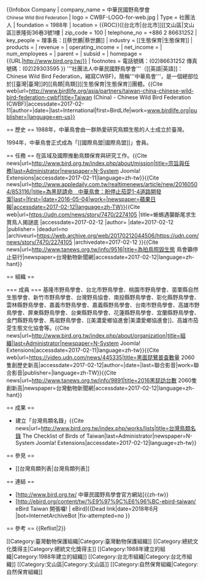 {{Infobox Company 
| company_name = 中華民國野鳥學會<br/><small>Chinese Wild Bird Federation</small>
| logo = CWBF-LOGO-for-web.jpg
| Type = 社團法人
| foundation = 1988年
| location = {{ROC}}[[台北市|台北市]][[文山區|文山區]]景隆街36巷3號1樓
| zip_code = 100
| telephone_no = +886 2 86631252
| key_people = 理事長：[[蔡世鵬|蔡世鵬]]
| industry = [[生態保育|生態保育]]
| products = 
| revenue = 
| operating_income = 
| net_income = 
| num_employees = 
| parent = 
| subsid = 
| homepage = {{URL|http://www.bird.org.tw/}}
| footnotes = 
電話號碼：(02)86631252
傳真號碼：(02)29303595
}}
'''社團法人中華民國野鳥學會'''（[[英語|英語]]：Chinese Wild Bird Federation，縮寫CWBF)，簡稱'''中華鳥會'''，是一個總部位於[[臺灣|臺灣]]的[[鳥類|鳥類]][[生態保育|生態保育]]團體。<ref>{{Cite web|url=http://www.birdlife.org/asia/partners/taiwan-china-chinese-wild-bird-federation-cwbf|title=Taiwan (China) - Chinese Wild Bird Federation (CWBF)|accessdate=2017-02-11|author=|date=|last=International|first=BirdLife|work=www.birdlife.org|publisher=|language=en-us}}</ref>

== 歷史 ==
1988年，中華鳥會由一群熱愛研究鳥類生態的人士成立於臺灣。

1994年，中華鳥會正式成為「[[國際鳥盟|國際鳥盟]]」會員。<ref name=":0" />

== 任務 ==
在區域及國際推動鳥類保育與研究工作。<ref>{{Cite news|url=http://www.bird.org.tw/index.php/about/mission|title=宗旨與任務|last=Administrator|newspaper=N-System Joomla! Extensions|accessdate=2017-02-11|language=zh-tw}}</ref><ref>{{Cite news|url=http://www.appledaily.com.tw/realtimenews/article/new/20160504/853116/|title=為黑琵請命　中華鳥會：盼停止茄萣1-4道路開發案|last=|first=|date=2016-05-04|work=|newspaper=蘋果日報|accessdate=2017-02-12|language=zh-TW}}</ref><ref>{{Cite web|url=https://udn.com/news/story/7470/2274105 |title=蜥蜴遇襲斷尾求生 賞鳥人揭謎底 |accessdate=2017-02-12 |author= |date=2017-02-12 |publisher= |deadurl=no |archiveurl=https://web.archive.org/web/20170212044506/https://udn.com/news/story/7470/2274105 |archivedate=2017-02-12 }}</ref><ref>{{Cite news|url=http://www.tanews.org.tw/info/9516|title=為拍鳥照毀生態 鳥會籲停止惡行|newspaper=台灣動物新聞網|accessdate=2017-02-12|language=zh-hant}}</ref>

== 組織 ==

=== 成員 ===
基隆市野鳥學會、台北市野鳥學會、桃園市野鳥學會、苗栗縣自然生態學會、新竹市野鳥學會、台灣野鳥協會、南投縣野鳥學會、彰化縣野鳥學會、雲林縣野鳥學會、嘉義市野鳥學會、嘉義縣野鳥學會、台南市野鳥學會、高雄市野鳥學會、屏東縣野鳥學會、台東縣野鳥學會、花蓮縣野鳥學會、宜蘭縣野鳥學會、金門縣野鳥學會、馬祖野鳥學會、[[美濃愛鄉協進會|美濃愛鄉協進會]]、高雄市茄萣生態文化協會等。<ref name=":0">{{Cite news|url=http://www.bird.org.tw/index.php/about/organization|title=組織|last=Administrator|newspaper=N-System Joomla! Extensions|accessdate=2017-02-11|language=zh-tw}}</ref><ref>{{Cite web|url=https://video.udn.com/news/445335|title=黑面琵鷺普查數量 2060隻創歷史新高|accessdate=2017-02-12|author=|date=|last=聯合影音|work=聯合影音|publisher=|language=zh-TW}}</ref><ref>{{Cite news|url=http://www.tanews.org.tw/info/9891|title=2016黑琵訪台數 2060隻創新高|newspaper=台灣動物新聞網|accessdate=2017-02-12|language=zh-hant}}</ref>

== 成果 ==
* 建立「台灣鳥類名錄」<ref>{{Cite news|url=http://www.bird.org.tw/index.php/works/lists|title=台灣鳥類名錄 The Checklist of Birds of Taiwan|last=Administrator|newspaper=N-System Joomla! Extensions|accessdate=2017-02-12|language=zh-tw}}</ref>

== 參見 ==
* [[台灣鳥類列表|台灣鳥類列表]]

== 連結 ==
* [http://www.bird.org.tw/ 中華民國野鳥學會官方網站]{{zh-tw}}
* [http://ebird.org/content/tw/%E9%97%9C%E6%96%BC-ebird-taiwan/ eBird Taiwan 開張囉! | eBird]{{Dead link|date=2018年6月 |bot=InternetArchiveBot |fix-attempted=no }}

== 參考 ==
{{Reflist|2}}

[[Category:臺灣動物保護組織|Category:臺灣動物保護組織]]
[[Category:總統文化獎得主|Category:總統文化獎得主]]
[[Category:1988年建立的組織|Category:1988年建立的組織]]
[[Category:台北市組織|Category:台北市組織]]
[[Category:文山區|Category:文山區]]
[[Category:自然保育組織|Category:自然保育組織]]
